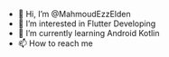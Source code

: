 - 👋 Hi, I’m @MahmoudEzzElden
- 👀 I’m interested in Flutter Developing
- 🌱 I’m currently learning Android Kotlin
- 📫 How to reach me 

<!---
MahmoudEzzElden/MahmoudEzzElden is a ✨ special ✨ repository because its `README.md` (this file) appears on your GitHub profile.
You can click the Preview link to take a look at your changes.
--->
